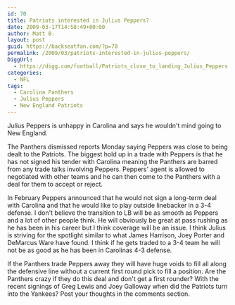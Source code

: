 ```yaml
---
id: 70
title: Patriots interested in Julius Peppers?
date: 2009-03-17T14:58:49+00:00
author: Matt B.
layout: post
guid: https://backseatfan.com/?p=70
permalink: /2009/03/patriots-interested-in-julius-peppers/
DiggUrl:
  - https://digg.com/football/Patriots_close_to_landing_Julius_Peppers
categories:
  - NFL
tags:
  - Carolina Panthers
  - Julius Peppers
  - New England Patriots
---
```


<div class="entry">
  <p>
    Julius Peppers is unhappy in Carolina and says he wouldn't mind going to New England.
  </p>

  <p>
    The Panthers dismissed reports Monday saying Peppers was close to being dealt to the Patriots. The biggest hold up in a trade with Peppers is that he has not signed his tender with Carolina meaning the Panthers are barred from any trade talks involving Peppers. Peppers' agent is allowed to negotiated with other teams and he can then come to the Panthers with a deal for them to accept or reject.
  </p>

  <p>
    In February Peppers announced that he would not sign a long-term deal with Carolina and that he would like to play outside linebacker in a 3-4 defense. I don't believe the transition to LB will be as smooth as Peppers and a lot of other people think. He will obviously be great at pass rushing as he has been in his career but I think coverage will be an issue. I think Julius is striving for the spotlight similar to what James Harrison, Joey Porter and DeMarcus Ware have found. I think if he gets traded to a 3-4 team he will not be as good as he has been in Carolinas 4-3 defense.
  </p>

  <p>
    If the Panthers trade Peppers away they will have huge voids to fill all along the defensive line without a current first round pick to fill a position. Are the Panthers crazy if they do this deal and don't get a first rounder? With the recent signings of Greg Lewis and Joey Galloway when did the Patriots turn into the Yankees? Post your thoughts in the comments section.
  </p>
</div>
